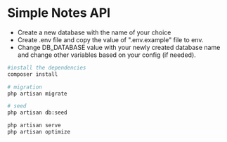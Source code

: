 # Simple Notes API

- Create a new database with the name of your choice
- Create .env file and copy the value of ".env.example" file to env. 
- Change DB_DATABASE value with your newly created database name and change other variables based on your config (if needed).


```bash
#install the dependencies
composer install

# migration
php artisan migrate

# seed
php artisan db:seed

php artisan serve
php artisan optimize
```